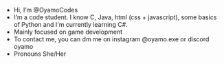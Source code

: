 -  Hi, I’m @OyamoCodes
-  I’m a code student. I know C, Java, html (css + javascript), some basics of Python and I'm currently learning C#.
-  Mainly focused on game development
-  To contact me, you can dm me on instagram @oyamo.exe or discord oyamo
-  Pronouns She/Her

<!---
OyamoCodes/OyamoCodes is a ✨ special ✨ repository because its `README.md` (this file) appears on your GitHub profile.
You can click the Preview link to take a look at your changes.
--->
